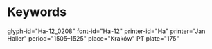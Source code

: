 # Keywords
glyph-id="Ha-12_0208"
font-id="Ha-12"
printer-id="Ha"
printer="Jan Haller"
period="1505–1525"
place="Kraków"
PT plate="175"
